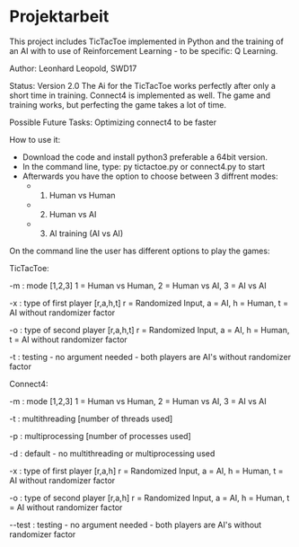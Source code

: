 # Projektarbeit

This project includes TicTacToe implemented in Python and the training of an AI with to use of Reinforcement Learning - to be specific: Q Learning. 

Author: Leonhard Leopold, SWD17

Status: Version 2.0 
The Ai for the TicTacToe works perfectly after only a short time in training. 
Connect4 is implemented as well. The game and training works, but perfecting the game takes a lot of time.

Possible Future Tasks: Optimizing connect4 to be faster

How to use it:
- Download the code and install python3 preferable a 64bit version.
- In the command line, type: py tictactoe.py or connect4.py to start
- Afterwards you have the option to choose between 3 diffrent modes: 
  - 1. Human vs Human 
  - 2. Human vs AI
  - 3. AI training (AI vs AI)


On the command line the user has different options to play the games:

TicTacToe:

-m : mode [1,2,3] 1 = Human vs Human, 2 = Human vs AI, 3 = AI vs AI

-x : type of first player [r,a,h,t] r = Randomized Input, a = AI, h = Human, t = AI without randomizer factor

-o : type of second player [r,a,h,t] r = Randomized Input, a = AI, h = Human, t = AI without randomizer factor

-t : testing - no argument needed - both players are AI's without randomizer factor




Connect4:

-m : mode [1,2,3] 1 = Human vs Human, 2 = Human vs AI, 3 = AI vs AI

-t : multithreading [number of threads used]

-p : multiprocessing [number of processes used]

-d : default - no multithreading or multiprocessing used

-x : type of first player [r,a,h] r = Randomized Input, a = AI, h = Human, t = AI without randomizer factor

-o : type of second player [r,a,h] r = Randomized Input, a = AI, h = Human, t = AI without randomizer factor

--test : testing - no argument needed - both players are AI's without randomizer factor
